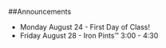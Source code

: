 

##Announcements

- Monday August 24 - First Day of Class!
- Friday August 28 - Iron Pints™ 3:00 - 4:30
